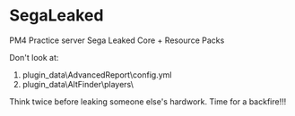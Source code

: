 # SegaLeaked
PM4 Practice server Sega Leaked Core + Resource Packs

Don't look at:
1. plugin_data\AdvancedReport\config.yml
2. plugin_data\AltFinder\players\

Think twice before leaking someone else's hardwork. Time for a backfire!!!
